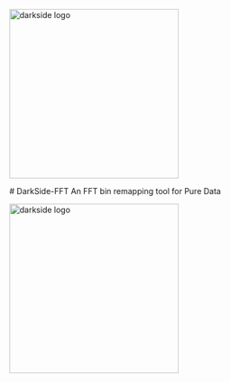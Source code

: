 <p align="left">
  <img src="https://github.com/tmartinez88/Darkside-FFT/blob/main/assets/logo.png?raw=true" width="300" title="darkside logo">
</p>
# DarkSide-FFT
 An FFT bin remapping tool for Pure Data

 <p align="left">
   <img src="https://github.com/tmartinez88/Darkside-FFT/blob/main/assets/darksiteScreenshot.png?raw=true" width="300" title="darkside logo">
 </p>
